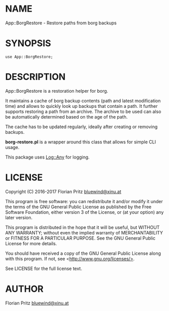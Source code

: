 # NAME

App::BorgRestore - Restore paths from borg backups

# SYNOPSIS

    use App::BorgRestore;

# DESCRIPTION

App::BorgRestore is a restoration helper for borg.

It maintains a cache of borg backup contents (path and latest modification
time) and allows to quickly look up backups that contain a path. It further
supports restoring a path from an archive. The archive to be used can also be
automatically determined based on the age of the path.

The cache has to be updated regularly, ideally after creating or removing
backups.

**borg-restore.pl** is a wrapper around this class that allows for simple CLI
usage.

This package uses [Log::Any](https://metacpan.org/pod/Log::Any) for logging.

# LICENSE

Copyright (C) 2016-2017  Florian Pritz <bluewind@xinu.at>

This program is free software: you can redistribute it and/or modify
it under the terms of the GNU General Public License as published by
the Free Software Foundation, either version 3 of the License, or
(at your option) any later version.

This program is distributed in the hope that it will be useful,
but WITHOUT ANY WARRANTY; without even the implied warranty of
MERCHANTABILITY or FITNESS FOR A PARTICULAR PURPOSE.  See the
GNU General Public License for more details.

You should have received a copy of the GNU General Public License
along with this program.  If not, see &lt;http://www.gnu.org/licenses/>.

See LICENSE for the full license text.

# AUTHOR

Florian Pritz <bluewind@xinu.at>
